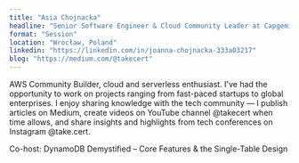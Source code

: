 ```yaml
---
title: "Asia Chojnacka"
headline: "Senior Software Engineer & Cloud Community Leader at Capgemini | AWS Community Builder"
format: "Session"
location: "Wrocław, Poland"
linkedin: "https://linkedin.com/in/joanna-chojnacka-333a03217"
blog: "https://medium.com/@takecert"
---
```


AWS Community Builder, cloud and serverless enthusiast. I've had the opportunity to work on projects ranging from fast-paced startups to global enterprises. I enjoy sharing knowledge with the tech community — I publish articles on Medium, create videos on YouTube channel @takecert when time allows, and share insights and highlights from tech conferences on Instagram @take.cert.

Co-host: DynamoDB Demystified – Core Features & the Single-Table Design


